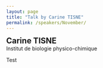 ```yaml
---
layout: page
title: "Talk by Carine TISNE"
permalink: /speakers/November/
---
```

<span style="font-size: 1.5em;"><strong>Carine TISNE</strong></span><br>
Institut de biologie physico-chimique


Test
